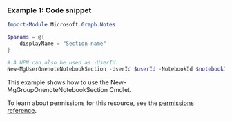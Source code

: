 ### Example 1: Code snippet

```powershellImport-Module Microsoft.Graph.Notes

$params = @{
	displayName = "Section name"
}

# A UPN can also be used as -UserId.
New-MgUserOnenoteNotebookSection -UserId $userId -NotebookId $notebookId -BodyParameter $params
```
This example shows how to use the New-MgGroupOnenoteNotebookSection Cmdlet.
To learn about permissions for this resource, see the [permissions reference](/graph/permissions-reference).

